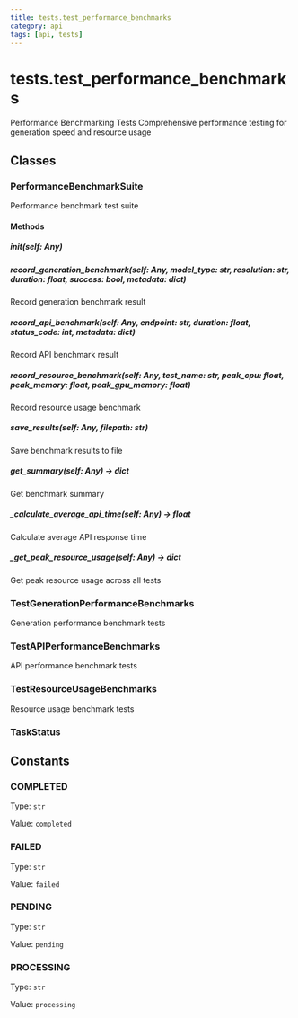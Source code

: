 ```yaml
---
title: tests.test_performance_benchmarks
category: api
tags: [api, tests]
---
```


# tests.test_performance_benchmarks

Performance Benchmarking Tests
Comprehensive performance testing for generation speed and resource usage

## Classes

### PerformanceBenchmarkSuite

Performance benchmark test suite

#### Methods

##### __init__(self: Any)



##### record_generation_benchmark(self: Any, model_type: str, resolution: str, duration: float, success: bool, metadata: dict)

Record generation benchmark result

##### record_api_benchmark(self: Any, endpoint: str, duration: float, status_code: int, metadata: dict)

Record API benchmark result

##### record_resource_benchmark(self: Any, test_name: str, peak_cpu: float, peak_memory: float, peak_gpu_memory: float)

Record resource usage benchmark

##### save_results(self: Any, filepath: str)

Save benchmark results to file

##### get_summary(self: Any) -> dict

Get benchmark summary

##### _calculate_average_api_time(self: Any) -> float

Calculate average API response time

##### _get_peak_resource_usage(self: Any) -> dict

Get peak resource usage across all tests

### TestGenerationPerformanceBenchmarks

Generation performance benchmark tests

### TestAPIPerformanceBenchmarks

API performance benchmark tests

### TestResourceUsageBenchmarks

Resource usage benchmark tests

### TaskStatus



## Constants

### COMPLETED

Type: `str`

Value: `completed`

### FAILED

Type: `str`

Value: `failed`

### PENDING

Type: `str`

Value: `pending`

### PROCESSING

Type: `str`

Value: `processing`

